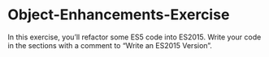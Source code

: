 # Object-Enhancements-Exercise
In this exercise, you’ll refactor some ES5 code into ES2015. Write your code in the sections with a comment to “Write an ES2015 Version”.

